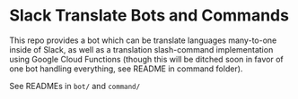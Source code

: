 # Slack Translate Bots and Commands

This repo provides a bot which can be translate languages many-to-one inside of
Slack, as well as a translation slash-command implementation using Google Cloud
Functions (though this will be ditched soon in favor of one bot handling
everything, see README in command folder).

See READMEs in `bot/` and `command/`
